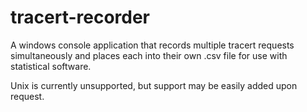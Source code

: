 # tracert-recorder
A windows console application that records multiple tracert requests simultaneously
and places each into their own .csv file for use with statistical software.

Unix is currently unsupported, but support may be easily added upon request.
